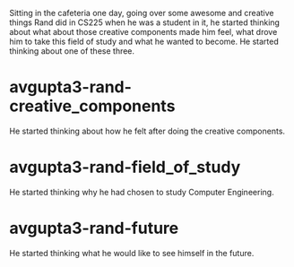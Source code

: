 Sitting in the cafeteria one day, going over some awesome and creative things Rand did in CS225 when he was a student in it, he started thinking about what about those creative components made him feel, what drove him to take this field of study and what he wanted to become. He started thinking about one of these three.

# avgupta3-rand-creative_components
He started thinking about how he felt after doing the creative components.

# avgupta3-rand-field_of_study
He started thinking why he had chosen to study Computer Engineering.

# avgupta3-rand-future
He started thinking what he would like to see himself in the future.
